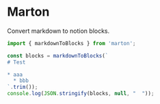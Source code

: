 # Marton

Convert markdown to notion blocks.

```js
import { markdownToBlocks } from 'marton';

const blocks = markdownToBlocks(`
# Test

* aaa
  * bbb
`.trim());
console.log(JSON.stringify(blocks, null, "  "));
```
